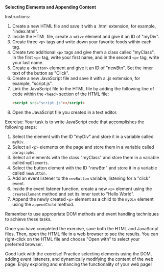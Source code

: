 **Selecting Elements and Appending Content**

Instructions:
1. Create a new HTML file and save it with a .html extension, for example, "index.html".
2. Inside the HTML file, create a `<div>` element and give it an ID of "myDiv".
3. Create three `<p>` tags and write down your favorite foods within each tag.
4. Create two additional `<p>` tags and give them a class called "myClass". In the first `<p>` tag, write your first name, and in the second `<p>` tag, write your last name.
5. Create a `<button>` element and give it an ID of "newBtn". Set the inner text of the button as "Click".
6. Create a new JavaScript file and save it with a .js extension, for example, "script.js".
7. Link the JavaScript file to the HTML file by adding the following line of code within the `<head>` section of the HTML file:
   ```html
   <script src="script.js"></script>
   ```
8. Open the JavaScript file you created in a text editor.

Exercise:
Your task is to write JavaScript code that accomplishes the following steps:

1. Select the element with the ID "myDiv" and store it in a variable called `myDiv`.
2. Select all `<p>` elements on the page and store them in a variable called `paragraphs`.
3. Select all elements with the class "myClass" and store them in a variable called `myElements`.
4. Select the button element with the ID "newBtn" and store it in a variable called `newButton`.
5. Add an event listener to the `newButton` variable, listening for a "click" event.
6. Inside the event listener function, create a new `<p>` element using the `createElement` method and set its inner text to "Hello World".
7. Append the newly created `<p>` element as a child to the `myDiv` element using the `appendChild` method.

Remember to use appropriate DOM methods and event handling techniques to achieve these tasks.

Once you have completed the exercise, save both the HTML and JavaScript files. Then, open the HTML file in a web browser to see the results. You can right-click on the HTML file and choose "Open with" to select your preferred browser.

Good luck with the exercise! Practice selecting elements using the DOM, adding event listeners, and dynamically modifying the content of the web page. Enjoy exploring and enhancing the functionality of your web page!